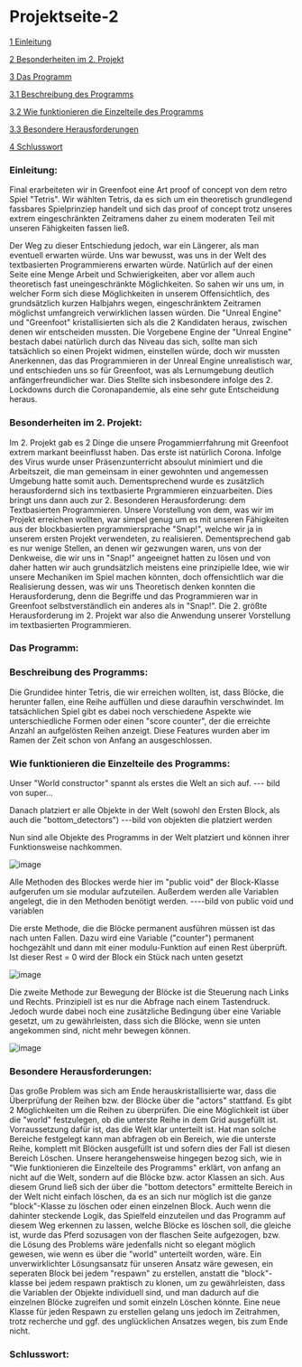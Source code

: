 # Projektseite-2

[1 Einleitung](#1)

[2 Besonderheiten im 2. Projekt](#2)

[3 Das Programm](#3)

[3.1 Beschreibung des Programms](#3.1)

[3.2 Wie funktionieren die Einzelteile des Programms](#3.2)

[3.3 Besondere Herausforderungen](#3.3)

[4 Schlusswort](#4)


### <a name="1"></a>Einleitung:
Final erarbeiteten wir in Greenfoot eine Art proof of concept von dem retro Spiel "Tetris".
Wir wählten Tetris, da es sich um ein theoretisch grundlegend fassbares Spielprinziep handelt und sich das proof of concept trotz unseres extrem eingeschränkten Zeitramens daher zu einem moderaten Teil mit unseren Fähigkeiten fassen ließ.

Der Weg zu dieser Entschiedung jedoch, war ein Längerer, als man eventuell erwarten würde.
Uns war bewusst, was uns in der Welt des textbasierten Programmierens erwarten würde. Natürlich auf der einen Seite eine Menge Arbeit und Schwierigkeiten, aber vor allem auch theoretisch fast uneingeschränkte Möglichkeiten.
So sahen wir uns um, in welcher Form sich diese Möglichkeiten in unserem Offensichtlich, des grundsätzlich kurzen Halbjahrs wegen, eingeschränktem Zeitramen möglichst umfangreich verwirklichen lassen würden.
Die "Unreal Engine" und "Greenfoot" kristallisierten sich als die 2 Kandidaten heraus, zwischen denen wir entscheiden mussten. Die Vorgebene Engine der "Unreal Engine" bestach dabei natürlich durch das Niveau das sich, sollte man sich tatsächlich so einen Projekt widmen, einstellen würde, doch wir mussten Anerkennen, das das Programmieren in der Unreal Engine unrealistisch war, und entschieden uns so für Greenfoot, was als Lernumgebung deutlich anfängerfreundlicher war.
Dies Stellte sich insbesondere infolge des 2. Lockdowns durch die Coronapandemie, als eine sehr gute Entscheidung heraus.

### <a name="2"></a>Besonderheiten im 2. Projekt:
Im 2. Projekt gab es 2 Dinge die unsere Progammierrfahrung mit Greenfoot extrem markant beeinflusst haben. 
Das erste ist natürlich Corona. Infolge des Virus wurde unser Präsenzunterricht absoulut minimiert und die Arbeitszeit, die man gemeinsam in einer gewohnten und angemessen Umgebung hatte somit auch. Dementsprechend wurde es zusätzlich herausfordernd sich ins textbasierte Prgrammieren einzuarbeiten.
Dies bringt uns dann auch zur 2. Besonderen Herausforderung: dem Textbasierten Programmieren.
Unsere Vorstellung von dem, was wir im Projekt erreichen wollten, war simpel genug um es mit unseren Fähigkeiten aus der blockbasierten prgrammiersprache "Snap!", welche wir ja in unserem ersten Projekt verwendeten, zu realisieren. 
Dementsprechend gab es nur wenige Stellen, an denen wir gezwungen waren, uns von der Denkweise, die wir uns in "Snap!" angeeignet hatten zu lösen und von daher hatten wir auch grundsätzlich meistens eine prinzipielle Idee, wie wir unsere Mechaniken im Spiel machen könnten, doch offensichtlich war die Realisierung dessen, was wir uns Theoretisch denken konnten die Herausforderung, denn die Begriffe und das Programmieren war in Greenfoot selbstverständlich ein anderes als in "Snap!". Die 2. größte Herausforderung im 2. Projekt war also die Anwendung unserer Vorstellung im textbasierten Programmieren.

### <a name="3"></a>Das Programm:

### <a name="3.1"></a>Beschreibung des Programms:

Die Grundidee hinter Tetris, die wir erreichen wollten, ist, dass Blöcke, die herunter fallen, eine Reihe auffüllen und diese daraufhin verschwindet.
Im tatsächlichen Spiel gibt es dabei noch verschiedene Aspekte wie unterschiedliche Formen oder einen "score counter", der die erreichte Anzahl an aufgelösten Reihen anzeigt.
Diese Features wurden aber im Ramen der Zeit schon von Anfang an ausgeschlossen.
 
### <a name="3.2"></a>Wie funktionieren die Einzelteile des Programms:
Unser "World constructor" spannt als erstes die Welt an sich auf.
--- bild von super...

Danach platziert er alle Objekte in der Welt (sowohl den Ersten Block, als auch die "bottom_detectors")
---bild von objekten die platziert werden

Nun sind alle Objekte des Programms in der Welt platziert und können ihrer Funktionsweise nachkommen.

![image](https://user-images.githubusercontent.com/69623479/115020375-cddf4800-9eba-11eb-8ed4-0eb92adc07c5.png)


Alle Methoden des Blockes werde hier im "public void" der Block-Klasse aufgerufen um sie modular aufzuteilen. Außerdem werden alle Variablen angelegt, die in den Methoden benötigt werden.
----bild von public void und variablen

Die erste Methode, die die Blöcke permanent ausführen müssen ist das nach unten Fallen.
Dazu wird eine Variable ("counter") permanent hochgezählt und dann mit einer modulu-Funktion auf einen Rest überprüft. Ist dieser Rest = 0 wird der Block ein Stück nach unten gesetzt

![image](https://user-images.githubusercontent.com/69623479/115020511-fcf5b980-9eba-11eb-84a4-1cac7748f4ea.png)

Die zweite Methode zur Bewegung der Blöcke ist die Steuerung nach Links und Rechts.
Prinzipiell ist es nur die Abfrage nach einem Tastendruck. Jedoch wurde dabei noch eine zusätzliche Bedingung über eine Variable gesetzt, um zu gewährleisten, dass sich die Blöcke, wenn sie unten angekommen sind, nicht mehr bewegen können.

![image](https://user-images.githubusercontent.com/69623479/115021174-ec920e80-9ebb-11eb-8134-d447fb1153c7.png)





### <a name="3.3"></a>Besondere Herausforderungen:
Das große Problem was sich am Ende herauskristallisierte war, dass die Überprüfung der Reihen bzw. der Blöcke über die "actors" stattfand.
Es gibt 2 Möglichkeiten um die Reihen zu überprüfen. Die eine Möglichkeit ist über die "world" festzulegen, ob die unterste Reihe in dem Grid ausgefüllt ist.
Vorraussetzung dafür ist, das die Welt klar unterteilt ist. Hat man solche Bereiche festgelegt kann man abfragen ob ein Bereich, wie die unterste Reihe, komplett mit Blöcken ausgefüllt ist und sofern dies der Fall ist diesen Bereich Löschen.
Unsere herangehensweise hingegen bezog sich, wie in "Wie funktionieren die Einzelteile des Programms" erklärt, von anfang an nicht auf die Welt, sondern auf die Blöcke bzw. actor Klassen an sich.
Aus diesem Grund ließ sich der über die "bottom detectors" ermittelte Bereich in der Welt nicht einfach löschen, da es an sich nur möglich ist die ganze "block"-Klasse zu löschen oder einen einzelnen Block. 
Auch wenn die dahinter steckende Logik, das Spielfeld einzuteilen und das Programm auf diesem Weg erkennen zu lassen, welche Blöcke es löschen soll, die gleiche ist, wurde das Pferd sozusagen von der flaschen Seite aufgezogen, bzw. die Lösung des Problems wäre jedenfalls nicht so elegant möglich gewesen, wie wenn es über die "world" unterteilt worden, wäre.
Ein unverwirklichter Lösungsansatz für unseren Ansatz wäre gewesen, ein seperaten Block bei jedem "respawn" zu erstellen, anstatt die "block"-klasse bei jedem respawn praktisch zu klonen, um zu gewährleisten, dass die Variablen der Objekte individuell sind, und man dadurch auf die einzelnen Blöcke zugreifen und somit einzeln Löschen könnte.
Eine neue Klasse für jeden Respawn zu erstellen gelang uns jedoch im Zeitrahmen, trotz recherche und ggf. des unglücklichen Ansatzes wegen, bis zum Ende nicht.



### <a name="4"></a>Schlusswort:

